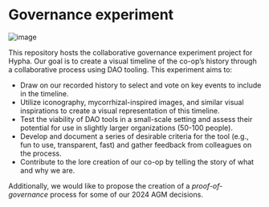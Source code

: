 # Governance experiment
![image](https://github.com/hyphacoop/governance-experiment/assets/631268/468b3e0b-ab1a-4a61-a631-01bd008d930d)

This repository hosts the collaborative governance experiment project for Hypha. Our goal is to create a visual timeline of the co-op’s history through a collaborative process using DAO tooling. This experiment aims to:

- Draw on our recorded history to select and vote on key events to include in the timeline.
- Utilize iconography, mycorrhizal-inspired images, and similar visual inspirations to create a visual representation of this timeline.
- Test the viability of DAO tools in a small-scale setting and assess their potential for use in slightly larger organizations (50-100 people).
- Develop and document a series of desirable criteria for the tool (e.g., fun to use, transparent, fast) and gather feedback from colleagues on the process.
- Contribute to the lore creation of our co-op by telling the story of what and why we are.

Additionally, we would like to propose the creation of a *proof-of-governance* process for some of our 2024 AGM decisions.

